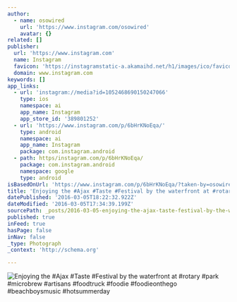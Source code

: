 ```yaml
---
author:
  - name: osowired
    url: 'https://www.instagram.com/osowired'
    avatar: {}
related: []
publisher:
  url: 'https://www.instagram.com'
  name: Instagram
  favicon: 'https://instagramstatic-a.akamaihd.net/h1/images/ico/favicon.ico/7cdab0872b15.ico'
  domain: www.instagram.com
keywords: []
app_links:
  - url: 'instagram://media?id=1052468690150247066'
    type: ios
    namespace: ai
    app_name: Instagram
    app_store_id: '389801252'
  - url: 'https://www.instagram.com/p/6bHrKNoEqa/'
    type: android
    namespace: ai
    app_name: Instagram
    package: com.instagram.android
  - path: https/instagram.com/p/6bHrKNoEqa/
    package: com.instagram.android
    namespace: google
    type: android
isBasedOnUrl: 'https://www.instagram.com/p/6bHrKNoEqa/?taken-by=osowired'
title: 'Enjoying the #Ajax #Taste #Festival by the waterfront at #rotary #park #microbrew #artisans #foodtruck #foodie #foodieonthego #beachboysmusic #hotsummerday'
datePublished: '2016-03-05T18:22:32.922Z'
dateModified: '2016-03-05T17:34:39.199Z'
sourcePath: _posts/2016-03-05-enjoying-the-ajax-taste-festival-by-the-waterfront-at-ro.md
published: true
inFeed: true
hasPage: false
inNav: false
_type: Photograph
_context: 'http://schema.org'

---
```

![Enjoying the &num;Ajax &num;Taste &num;Festival by the waterfront at &num;rotary &num;park &num;microbrew &num;artisans &num;foodtruck &num;foodie &num;foodieonthego &num;beachboysmusic &num;hotsummerday](https://scontent.cdninstagram.com/t51.2885-15/s640x640/sh0.08/e35/11849027_1486200425026745_1986726004_n.jpg?ig_cache_key=MTA1MjQ2ODY5MDE1MDI0NzA2Ng%3D%3D.2)